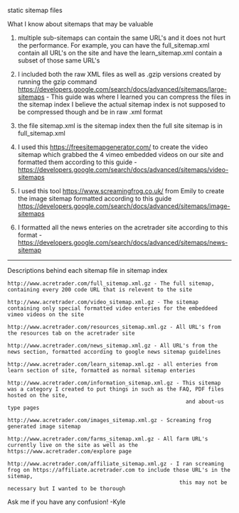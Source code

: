static sitemap files


What I know about sitemaps that may be valuable

1. multiple sub-sitemaps can contain the same URL's and it does not hurt the performance. 
    For example, you can have the full_sitemap.xml contain all URL's on the site and have the learn_sitemap.xml contain a subset of those same URL's
    
2. I included both the raw XML files as well as .gzip versions created by running the gzip <file> command 
      https://developers.google.com/search/docs/advanced/sitemaps/large-sitemaps - This guide was where I learned you can compress the files in the sitemap index
      I believe the actual sitemap index is not supposed to be compressed though and be in raw .xml format
      
3. the file sitemap.xml is the sitemap index then the full site sitemap is in full_sitemap.xml

4. I used this https://freesitemapgenerator.com/ to create the video sitemap which grabbed the 4 vimeo embedded videos on our site and formatted them according
    to this guide - https://developers.google.com/search/docs/advanced/sitemaps/video-sitemaps
    
5. I used this tool https://www.screamingfrog.co.uk/ from Emily to create the image sitemap 
    formatted according to this guide https://developers.google.com/search/docs/advanced/sitemaps/image-sitemaps
    
6. I formatted all the news enteries on the acretrader site according to this format - https://developers.google.com/search/docs/advanced/sitemaps/news-sitemap
    
   
----------------------------------------------------------------------------------------------------------------
Descriptions behind each sitemap file in sitemap index

    http://www.acretrader.com/full_sitemap.xml.gz - The full sitemap, containing every 200 code URL that is relevent to the site

    http://www.acretrader.com/video_sitemap.xml.gz - The sitemap containing only special formatted video enteries for the embeddeed vimeo videos on the site
 
    http://www.acretrader.com/resources_sitemap.xml.gz - All URL's from the resources tab on the acretrader site

    http://www.acretrader.com/news_sitemap.xml.gz - All URL's from the news section, formatted according to google news sitemap guidelines

    http://www.acretrader.com/learn_sitemap.xml.gz - all enteries from learn section of site, formatted as normal sitemap enteries

    http://www.acretrader.com/information_sitemap.xml.gz - This sitemap was a category I created to put things in such as the FAQ, PDF files hosted on the site,
                                                            and about-us type pages
                                                            
    http://www.acretrader.com/images_sitemap.xml.gz - Screaming frog generated image sitemap

    http://www.acretrader.com/farms_sitemap.xml.gz - All farm URL's currently live on the site as well as the https://www.acretrader.com/explore page

    http://www.acretrader.com/affiliate_sitemap.xml.gz - I ran screaming frog on https://affiliate.acretrader.com to include those URL's in the sitemap,
                                                          this may not be necessary but I wanted to be thorough
                                                          
   Ask me if you have any confusion!
   -Kyle
